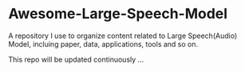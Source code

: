 # Awesome-Large-Speech-Model
A repository I use to organize content related to Large Speech(Audio) Model, incluing paper, data, applications, tools and so on.

This repo will be updated continuously ...
